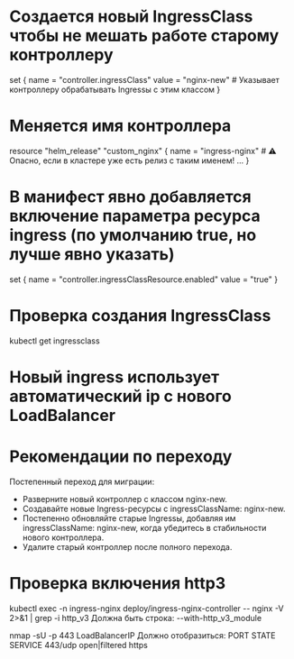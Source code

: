 # Создается новый IngressClass чтобы не мешать работе старому контроллеру
set {
  name  = "controller.ingressClass"
  value = "nginx-new"  # Указывает контроллеру обрабатывать Ingressы с этим классом
}

# Меняется имя контроллера
resource "helm_release" "custom_nginx" {
  name       = "ingress-nginx"  # ⚠️ Опасно, если в кластере уже есть релиз с таким именем!
  ...
}

# В манифест явно добавляется включение параметра ресурса ingress (по умолчанию true, но лучше явно указать)
set {
  name  = "controller.ingressClassResource.enabled"
  value = "true"
}

# Проверка создания IngressClass
kubectl get ingressclass

# Новый ingress использует автоматический ip с нового LoadBalancer

# Рекомендации по переходу
Постепенный переход для миграции:
- Разверните новый контроллер с классом nginx-new.
- Создавайте новые Ingress-ресурсы с ingressClassName: nginx-new.
- Постепенно обновляйте старые Ingressы, добавляя им ingressClassName: nginx-new, когда убедитесь в стабильности нового контроллера.
- Удалите старый контроллер после полного перехода.

# Проверка включения http3
kubectl exec -n ingress-nginx deploy/ingress-nginx-controller -- nginx -V 2>&1 | grep -i http_v3
Должна быть строка: --with-http_v3_module

nmap -sU -p 443 LoadBalancerIP
Должно отобразиться:
PORT    STATE         SERVICE
443/udp open|filtered https
